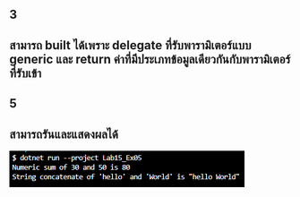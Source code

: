 ## 3
## สามารถ built ได้เพราะ delegate ที่รับพารามิเตอร์แบบ generic และ return ค่าที่มีประเภทข้อมูลเดียวกันกับพารามิเตอร์ที่รับเข้า

## 5
## สามารถรันและแสดงผลได้
![alt text](image-5.png)